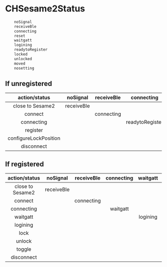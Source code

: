 


# CHSesame2Status
```Swift
    noSignal      
    receiveBle
    connecting
    reset
    waitgatt
    logining
    readytoRegister
    locked
    unlocked
    moved
    nosetting
```
## If unregistered


| action/status | noSignal  | receiveBle  | connecting    | readytoRegister | nosetting  |
|:-------------:|:---------:|:-----------:|:-------------:|:---------------:|:----------:|
|  close to Sesame2 |receiveBle |             |               |                 |            |
|  connect      |           | connecting  |               |                 |            |
|  connecting   |           |             |readytoRegister|                 |            |
|  register     |           |             |               | nosetting       |            |
|  configureLockPosition    |    |        |               |                 | locked/unlocked(registered)|
|  disconnect   |           |             |            |    noSignal     | noSignal   |

## If registered
| action/status | noSignal  | receiveBle  | connecting  | waitgatt | logining | locked/unlocked  |nosetting  |
|:-------------:|:---------:|:-----------:|:-----------:|:--------:|:---------------:|:----------:|:----------:|
|  close to Sesame2 |receiveBle |             |             |          |                 |            |            |
|  connect      |           | connecting  |             |          |                 |            |            |
|  connecting   |           |             | waitgatt    |          |                 |            |            |
|  waitgatt     |           |             |             | logining |                 |            |            |
|  logining     |           |             |             |         | locked/unlocked/nosetting |   |            |           
|  lock         |           |             |             |         |                 | unlocked         |  |
|  unlock       |           |             |           |        |                 | locked         |  |
|  toggle       |           |             |           |        |                 | unlocked/locked   |  |
|  disconnect   |            |            |           |          | noSignal   |noSignal   |noSignal   |
